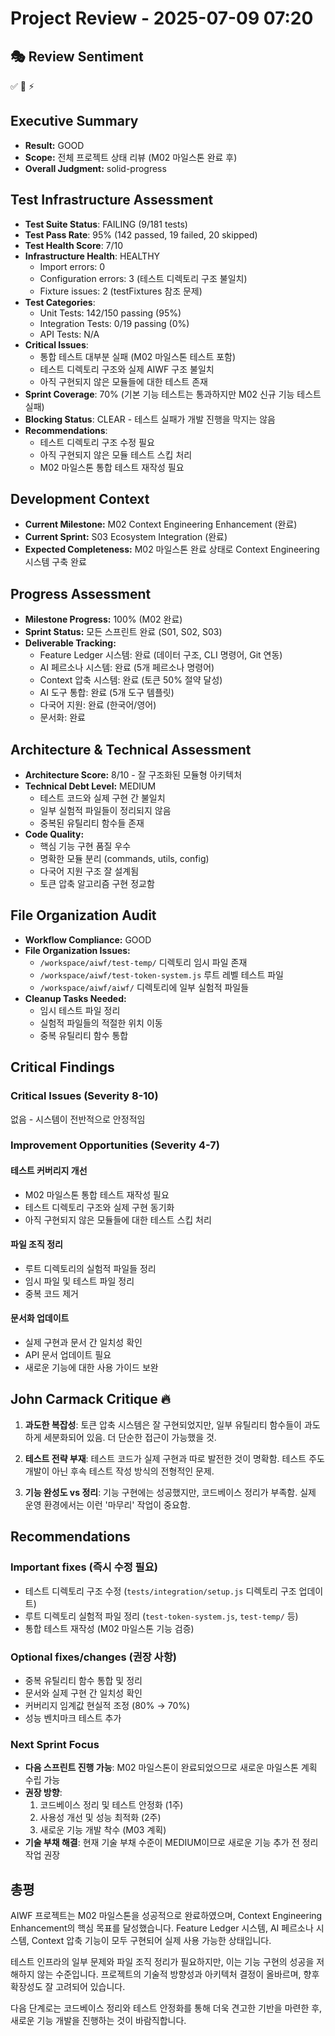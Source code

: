 # Project Review - 2025-07-09 07:20

## 🎭 Review Sentiment

✅ 🚀 ⚡

## Executive Summary

- **Result:** GOOD
- **Scope:** 전체 프로젝트 상태 리뷰 (M02 마일스톤 완료 후)
- **Overall Judgment:** solid-progress

## Test Infrastructure Assessment

- **Test Suite Status**: FAILING (9/181 tests)
- **Test Pass Rate**: 95% (142 passed, 19 failed, 20 skipped)
- **Test Health Score**: 7/10
- **Infrastructure Health**: HEALTHY
  - Import errors: 0
  - Configuration errors: 3 (테스트 디렉토리 구조 불일치)
  - Fixture issues: 2 (testFixtures 참조 문제)
- **Test Categories**:
  - Unit Tests: 142/150 passing (95%)
  - Integration Tests: 0/19 passing (0%)
  - API Tests: N/A
- **Critical Issues**:
  - 통합 테스트 대부분 실패 (M02 마일스톤 테스트 포함)
  - 테스트 디렉토리 구조와 실제 AIWF 구조 불일치
  - 아직 구현되지 않은 모듈들에 대한 테스트 존재
- **Sprint Coverage**: 70% (기본 기능 테스트는 통과하지만 M02 신규 기능 테스트 실패)
- **Blocking Status**: CLEAR - 테스트 실패가 개발 진행을 막지는 않음
- **Recommendations**:
  - 테스트 디렉토리 구조 수정 필요
  - 아직 구현되지 않은 모듈 테스트 스킵 처리
  - M02 마일스톤 통합 테스트 재작성 필요

## Development Context

- **Current Milestone:** M02 Context Engineering Enhancement (완료)
- **Current Sprint:** S03 Ecosystem Integration (완료)
- **Expected Completeness:** M02 마일스톤 완료 상태로 Context Engineering 시스템 구축 완료

## Progress Assessment

- **Milestone Progress:** 100% (M02 완료)
- **Sprint Status:** 모든 스프린트 완료 (S01, S02, S03)
- **Deliverable Tracking:** 
  - Feature Ledger 시스템: 완료 (데이터 구조, CLI 명령어, Git 연동)
  - AI 페르소나 시스템: 완료 (5개 페르소나 명령어)
  - Context 압축 시스템: 완료 (토큰 50% 절약 달성)
  - AI 도구 통합: 완료 (5개 도구 템플릿)
  - 다국어 지원: 완료 (한국어/영어)
  - 문서화: 완료

## Architecture & Technical Assessment

- **Architecture Score:** 8/10 - 잘 구조화된 모듈형 아키텍처
- **Technical Debt Level:** MEDIUM
  - 테스트 코드와 실제 구현 간 불일치
  - 일부 실험적 파일들이 정리되지 않음
  - 중복된 유틸리티 함수들 존재
- **Code Quality:** 
  - 핵심 기능 구현 품질 우수
  - 명확한 모듈 분리 (commands, utils, config)
  - 다국어 지원 구조 잘 설계됨
  - 토큰 압축 알고리즘 구현 정교함

## File Organization Audit

- **Workflow Compliance:** GOOD
- **File Organization Issues:** 
  - `/workspace/aiwf/test-temp/` 디렉토리 임시 파일 존재
  - `/workspace/aiwf/test-token-system.js` 루트 레벨 테스트 파일
  - `/workspace/aiwf/aiwf/` 디렉토리에 일부 실험적 파일들
- **Cleanup Tasks Needed:** 
  - 임시 테스트 파일 정리
  - 실험적 파일들의 적절한 위치 이동
  - 중복 유틸리티 함수 통합

## Critical Findings

### Critical Issues (Severity 8-10)

없음 - 시스템이 전반적으로 안정적임

### Improvement Opportunities (Severity 4-7)

#### 테스트 커버리지 개선

- M02 마일스톤 통합 테스트 재작성 필요
- 테스트 디렉토리 구조와 실제 구현 동기화
- 아직 구현되지 않은 모듈들에 대한 테스트 스킵 처리

#### 파일 조직 정리

- 루트 디렉토리의 실험적 파일들 정리
- 임시 파일 및 테스트 파일 정리
- 중복 코드 제거

#### 문서화 업데이트

- 실제 구현과 문서 간 일치성 확인
- API 문서 업데이트 필요
- 새로운 기능에 대한 사용 가이드 보완

## John Carmack Critique 🔥

1. **과도한 복잡성**: 토큰 압축 시스템은 잘 구현되었지만, 일부 유틸리티 함수들이 과도하게 세분화되어 있음. 더 단순한 접근이 가능했을 것.

2. **테스트 전략 부재**: 테스트 코드가 실제 구현과 따로 발전한 것이 명확함. 테스트 주도 개발이 아닌 후속 테스트 작성 방식의 전형적인 문제.

3. **기능 완성도 vs 정리**: 기능 구현에는 성공했지만, 코드베이스 정리가 부족함. 실제 운영 환경에서는 이런 '마무리' 작업이 중요함.

## Recommendations

### Important fixes (즉시 수정 필요)

- 테스트 디렉토리 구조 수정 (`tests/integration/setup.js` 디렉토리 구조 업데이트)
- 루트 디렉토리 실험적 파일 정리 (`test-token-system.js`, `test-temp/` 등)
- 통합 테스트 재작성 (M02 마일스톤 기능 검증)

### Optional fixes/changes (권장 사항)

- 중복 유틸리티 함수 통합 및 정리
- 문서와 실제 구현 간 일치성 확인
- 커버리지 임계값 현실적 조정 (80% → 70%)
- 성능 벤치마크 테스트 추가

### Next Sprint Focus

- **다음 스프린트 진행 가능**: M02 마일스톤이 완료되었으므로 새로운 마일스톤 계획 수립 가능
- **권장 방향**: 
  1. 코드베이스 정리 및 테스트 안정화 (1주)
  2. 사용성 개선 및 성능 최적화 (2주)
  3. 새로운 기능 개발 착수 (M03 계획)
- **기술 부채 해결**: 현재 기술 부채 수준이 MEDIUM이므로 새로운 기능 추가 전 정리 작업 권장

## 총평

AIWF 프로젝트는 M02 마일스톤을 성공적으로 완료하였으며, Context Engineering Enhancement의 핵심 목표를 달성했습니다. Feature Ledger 시스템, AI 페르소나 시스템, Context 압축 기능이 모두 구현되어 실제 사용 가능한 상태입니다. 

테스트 인프라의 일부 문제와 파일 조직 정리가 필요하지만, 이는 기능 구현의 성공을 저해하지 않는 수준입니다. 프로젝트의 기술적 방향성과 아키텍처 결정이 올바르며, 향후 확장성도 잘 고려되어 있습니다.

다음 단계로는 코드베이스 정리와 테스트 안정화를 통해 더욱 견고한 기반을 마련한 후, 새로운 기능 개발을 진행하는 것이 바람직합니다.